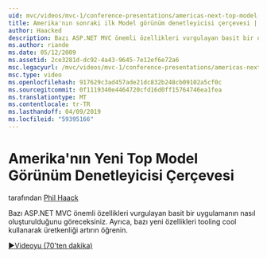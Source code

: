 ```yaml
---
uid: mvc/videos/mvc-1/conference-presentations/americas-next-top-model-view-controller-framework
title: Amerika'nın sonraki ilk Model görünüm denetleyicisi çerçevesi | Microsoft Docs
author: Haacked
description: Bazı ASP.NET MVC önemli özellikleri vurgulayan basit bir uygulamanın nasıl oluşturulduğunu göreceksiniz. Ayrıca, bazı kullanarak üretkenliği artırın konusunda bilgi edinin...
ms.author: riande
ms.date: 05/12/2009
ms.assetid: 2ce3281d-dc92-4a43-9645-7e12ef6e72a6
msc.legacyurl: /mvc/videos/mvc-1/conference-presentations/americas-next-top-model-view-controller-framework
msc.type: video
ms.openlocfilehash: 917629c3ad457ade21dc832b248cb09102a5cf0c
ms.sourcegitcommit: 0f1119340e4464720cfd16d0ff15764746ea1fea
ms.translationtype: MT
ms.contentlocale: tr-TR
ms.lasthandoff: 04/09/2019
ms.locfileid: "59395166"
---
```

# <a name="americas-next-top-model-view-controller-framework"></a>Amerika'nın Yeni Top Model Görünüm Denetleyicisi Çerçevesi

tarafından [Phil Haack](https://github.com/Haacked)

Bazı ASP.NET MVC önemli özellikleri vurgulayan basit bir uygulamanın nasıl oluşturulduğunu göreceksiniz. Ayrıca, bazı yeni özellikleri tooling cool kullanarak üretkenliği artırın öğrenin.

[&#9654;Videoyu (70'ten dakika)](https://channel9.msdn.com/Blogs/ASP-NET-Site-Videos/americas-next-top-model-view-controller-framework)

